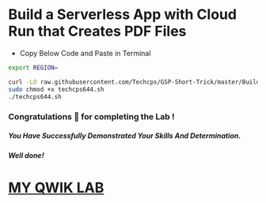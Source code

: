 
# Build a Serverless App with Cloud Run that Creates PDF Files

- Copy Below Code and Paste in Terminal

```bash
export REGION=

curl -LO raw.githubusercontent.com/Techcps/GSP-Short-Trick/master/Build%20a%20Serverless%20App%20with%20Cloud%20Run%20that%20Creates%20PDF%20Files/techcps644.sh
sudo chmod +x techcps644.sh
./techcps644.sh
```

### Congratulations 🎉 for completing the Lab !

##### *You Have Successfully Demonstrated Your Skills And Determination.*

#### *Well done!*

# [MY QWIK LAB](https://www.youtube.com/@MyQwiklab)
